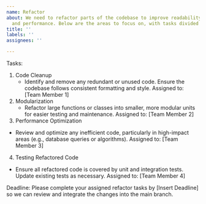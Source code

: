 ```yaml
---
name: Refactor
about: We need to refactor parts of the codebase to improve readability, maintainability,
  and performance. Below are the areas to focus on, with tasks divided among the team.
title: ''
labels: ''
assignees: ''

---
```


Tasks:
1. Code Cleanup
   * Identify and remove any redundant or unused code. Ensure the codebase follows consistent formatting and style.
Assigned to: [Team Member 1]
2. Modularization
   * Refactor large functions or classes into smaller, more modular units for easier testing and maintenance.
Assigned to: [Team Member 2]
3. Performance Optimization
  * Review and optimize any inefficient code, particularly in high-impact areas (e.g., database queries or algorithms).
Assigned to: [Team Member 3]
4. Testing Refactored Code
  * Ensure all refactored code is covered by unit and integration tests. Update existing tests as necessary.
Assigned to: [Team Member 4]

Deadline:
Please complete your assigned refactor tasks by [Insert Deadline] so we can review and integrate the changes into the main branch.
